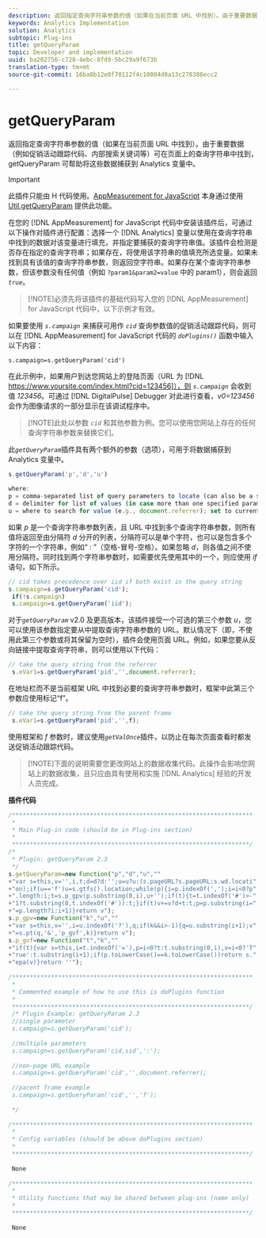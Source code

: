 ```yaml
---
description: 返回指定查询字符串参数的值（如果在当前页面 URL 中找到）。由于重要数据（例如促销活动跟踪代码、内部搜索关键词等）可在页面上的查询字符串中找到，getQueryParam 可帮助将这些数据捕获到 Analytics 变量中。
keywords: Analytics Implementation
solution: Analytics
subtopic: Plug-ins
title: getQueryParam
topic: Developer and implementation
uuid: ba202756-c728-4ebc-8fd9-5bc29a9f673b
translation-type: tm+mt
source-git-commit: 16ba0b12e0f70112f4c10804d0a13c278388ecc2

---
```



# getQueryParam

返回指定查询字符串参数的值（如果在当前页面 URL 中找到）。由于重要数据（例如促销活动跟踪代码、内部搜索关键词等）可在页面上的查询字符串中找到，getQueryParam 可帮助将这些数据捕获到 Analytics 变量中。

>[!IMPORTANT]
>
>此插件只能由 H 代码使用。[AppMeasurement for JavaScript](/help/implement/js-implementation/c-appmeasurement-js/appmeasure-mjs.md) 本身通过使用 [Util.getQueryParam](/help/implement/js-implementation/util-getqueryparam.md) 提供此功能。

在您的 [!DNL AppMeasurement] for JavaScript 代码中安装该插件后，可通过以下操作对插件进行配置：选择一个 [!DNL Analytics] 变量以使用在查询字符串中找到的数据对该变量进行填充，并指定要捕获的查询字符串值。该插件会检测是否存在指定的查询字符串；如果存在，将使用该字符串的值填充所选变量。如果未找到具有该值的查询字符串参数，则返回空字符串。如果存在某个查询字符串参数，但该参数没有任何值（例如 `?param1&param2=value` 中的 param1），则会返回 *`true`*。

> [!NOTE]必须先将该插件的基础代码写入您的 [!DNL AppMeasurement] for JavaScript 代码中，以下示例才有效。

如果要使用 *`s.campaign`* 来捕获可用作 *`cid`* 查询参数值的促销活动跟踪代码，则可以在 [!DNL AppMeasurement] for JavaScript 代码的 *`doPlugins()`* 函数中输入以下内容：

`s.campaign=s.getQueryParam('cid')`

在此示例中，如果用户到达您网站上的登陆页面（URL 为 [!DNL https://www.yoursite.com/index.html?cid=123456]），则 *`s.campaign`* 会收到值 *123456*。可通过 [!DNL DigitalPulse] Debugger 对此进行查看，*v0=123456* 会作为图像请求的一部分显示在该调试程序中。

> [!NOTE]此处以参数 *`cid`* 和其他参数为例。您可以使用您网站上存在的任何查询字符串参数来替换它们。

此&#x200B;*`getQueryParam`*&#x200B;插件具有两个额外的参数（选项），可用于将数据捕获到 Analytics 变量中。

```js
s.getQueryParam('p','d','u') 
 
where: 
p = comma-separated list of query parameters to locate (can also be a single value with no comma) 
d = delimiter for list of values (in case more than one specified parameter is found) 
u = where to search for value (e.g., document.referrer); set to current page URL by default
```

如果 *p* 是一个查询字符串参数列表，且 URL 中找到多个查询字符串参数，则所有值将返回至由分隔符 *d* 分开的列表，分隔符可以是单个字符，也可以是包含多个字符的一个字符串，例如“ : ”（空格-冒号-空格）。如果忽略 *d*，则各值之间不使用分隔符。同时找到两个字符串参数时，如需要优先使用其中的一个，则应使用 *if* 语句，如下所示。

```js
// cid takes precedence over iid if both exist in the query string 
s.campaign=s.getQueryParam('cid'); 
 if(!s.campaign) 
 s.campaign=s.getQueryParam('iid'); 
```

对于&#x200B;*`getQueryParam`* v2.0 及更高版本，该插件接受一个可选的第三个参数 *u*，您可以使用该参数指定要从中提取查询字符串参数的 URL。默认情况下（即，不使用此第三个参数或将其保留为空时），插件会使用页面 URL。例如，如果您要从反向链接中提取查询字符串，则可以使用以下代码：

```js
// take the query string from the referrer 
 s.eVar1=s.getQueryParam('pid','',document.referrer); 
```

在地址栏而不是当前框架 URL 中找到必要的查询字符串参数时，框架中此第三个参数应使用标记“f”。

```js
// take the query string from the parent frame 
 s.eVar1=s.getQueryParam('pid','',f); 
```

使用框架和 *f* 参数时，建议使用&#x200B;*`getValOnce`*&#x200B;插件，以防止在每次页面查看时都发送促销活动跟踪代码。

> [!NOTE]下面的说明需要您更改网站上的数据收集代码。此操作会影响您网站上的数据收集，且只应由具有使用和实施 [!DNL Analytics] 经验的开发人员完成。

**插件代码**

```js
/******************************************************************** 
 * 
 * Main Plug-in code (should be in Plug-ins section) 
 * 
 *******************************************************************/ 
/* 
 * Plugin: getQueryParam 2.3 
 */ 
s.getQueryParam=new Function("p","d","u","" 
+"var s=this,v='',i,t;d=d?d:'';u=u?u:(s.pageURL?s.pageURL:s.wd.locati" 
+"on);if(u=='f')u=s.gtfs().location;while(p){i=p.indexOf(',');i=i<0?p" 
+".length:i;t=s.p_gpv(p.substring(0,i),u+'');if(t){t=t.indexOf('#')>-" 
+"1?t.substring(0,t.indexOf('#')):t;}if(t)v+=v?d+t:t;p=p.substring(i=" 
+"=p.length?i:i+1)}return v"); 
s.p_gpv=new Function("k","u","" 
+"var s=this,v='',i=u.indexOf('?'),q;if(k&&i>-1){q=u.substring(i+1);v" 
+"=s.pt(q,'&','p_gvf',k)}return v"); 
s.p_gvf=new Function("t","k","" 
+"if(t){var s=this,i=t.indexOf('='),p=i<0?t:t.substring(0,i),v=i<0?'T" 
+"rue':t.substring(i+1);if(p.toLowerCase()==k.toLowerCase())return s." 
+"epa(v)}return ''"); 
 
/******************************************************************** 
 * 
 * Commented example of how to use this is doPlugins function 
 * 
 *******************************************************************/ 
 /* Plugin Example: getQueryParam 2.3 
 //single parameter 
 s.campaign=s.getQueryParam('cid'); 
 
 //multiple parameters 
 s.campaign=s.getQueryParam('cid,sid',':'); 
 
 //non-page URL example 
 s.campaign=s.getQueryParam('cid','',document.referrer); 
 
 //parent frame example 
 s.campaign=s.getQueryParam('cid','','f'); 
 
 */ 
 
/******************************************************************** 
 * 
 * Config variables (should be above doPlugins section) 
 * 
 *******************************************************************/ 
 
 None 
 
/******************************************************************** 
 * 
 * Utility functions that may be shared between plug-ins (name only) 
 * 
 *******************************************************************/ 
  
 None
```

